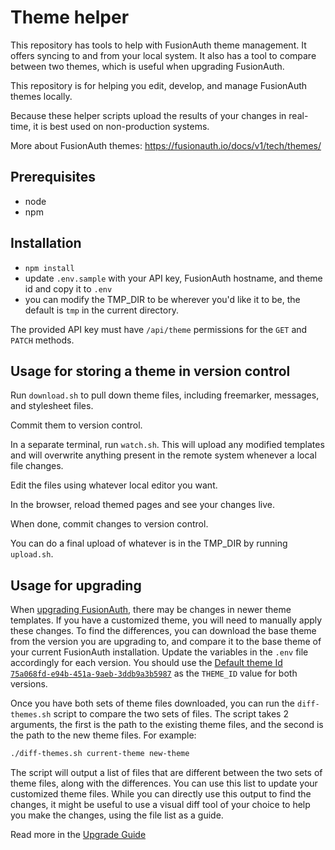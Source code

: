 # Theme helper

This repository has tools to help with FusionAuth theme management. It offers syncing to and from your local system. It also has a tool to compare between two themes, which is useful when upgrading FusionAuth.

This repository is for helping you edit, develop, and manage FusionAuth themes locally.

Because these helper scripts upload the results of your changes in real-time, it is best used on non-production systems.

More about FusionAuth themes: https://fusionauth.io/docs/v1/tech/themes/

## Prerequisites

* node
* npm

## Installation

* `npm install`
* update `.env.sample` with your API key, FusionAuth hostname, and theme id and copy it to `.env`
* you can modify the TMP_DIR to be wherever you'd like it to be, the default is `tmp` in the current directory.

The provided API key must have `/api/theme` permissions for the `GET` and `PATCH` methods.

## Usage for storing a theme in version control

Run `download.sh` to pull down theme files, including freemarker, messages, and stylesheet files.

Commit them to version control.

In a separate terminal, run `watch.sh`. This will upload any modified templates and will overwrite anything present in the remote system whenever a local file changes. 

Edit the files using whatever local editor you want.

In the browser, reload themed pages and see your changes live.

When done, commit changes to version control.

You can do a final upload of whatever is in the TMP_DIR by running `upload.sh`.

## Usage for upgrading

When [upgrading FusionAuth](https://fusionauth.io/docs/v1/tech/admin-guide/upgrade), there may be changes in newer theme templates. If you have a customized theme, you will need to manually apply these changes. To find the differences, you can download the base theme from the version you are upgrading to, and compare it to the base theme of your current FusionAuth installation. Update the variables in the `.env` file accordingly for each version. You should use the [Default theme Id `75a068fd-e94b-451a-9aeb-3ddb9a3b5987`](https://fusionauth.io/docs/v1/tech/reference/limitations#default-configuration) as the `THEME_ID` value for both versions.

Once you have both sets of theme files downloaded, you can run the `diff-themes.sh` script to compare the two sets of files. The script takes 2 arguments, the first is the path to the existing theme files, and the second is the path to the new theme files. For example:

```sh
./diff-themes.sh current-theme new-theme
```

The script will output a list of files that are different between the two sets of theme files, along with the differences. You can use this list to update your customized theme files. While you can directly use this output to find the changes, it might be useful to use a visual diff tool of your choice to help you make the changes, using the file list as a guide.

Read more in the [Upgrade Guide](https://fusionauth.io/docs/v1/tech/admin-guide/upgrade)
